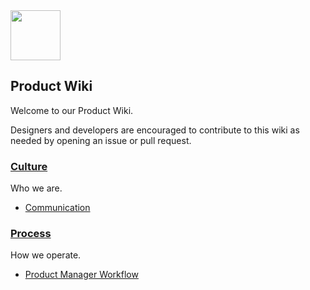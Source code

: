 <img src="https://s3.amazonaws.com/attn-assets/email-signature/logo.png" style="width: 80px">

## Product Wiki

Welcome to our Product Wiki. 

Designers and developers are encouraged to contribute to this wiki as needed by opening
an issue or pull request.

### [Culture](https://github.com/mkelleher921/docs-product/tree/master/01-Culture)

Who we are.

- [Communication]()


### [Process]()

How we operate.

- [Product Manager Workflow]()


